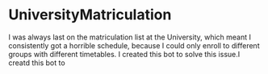 # UniversityMatriculation
I was always last on the matriculation list at the University, which meant I consistently got a horrible schedule, because I could only enroll to different groups with different timetables. I created this bot to solve this issue.I creatd this bot to 
